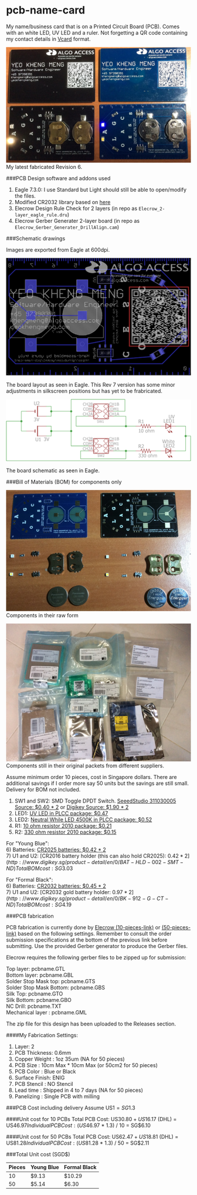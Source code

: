 # pcb-name-card

My name/business card that is on a Printed Circuit Board (PCB). Comes with an white LED, UV LED and a ruler. Not forgetting a QR code containing my contact details in [Vcard](https://en.wikipedia.org/wiki/VCard) format.

![Screen](images/pcb-name-card-main-resized.jpg)
My latest fabricated Revision 6.

###PCB Design software and addons used

1. Eagle 7.3.0: I use Standard but Light should still be able to open/modify the files.
2. Modified CR2032 library based on [here](https://github.com/nickaknudson/eagle-nickaknudson/blob/master/cr2032.lbr)
2. Elecrow Design Rule Check for 2 layers (in repo as `Elecrow_2-layer_eagle_rule.dru`)
3. Elecrow Gerber Generater 2-layer board (in repo as `Elecrow_Gerber_Generater_DrillAlign.cam`)

###Schematic drawings

Images are exported from Eagle at 600dpi.

![Screen](images/board.png)

The board layout as seen in Eagle. This Rev 7 version has some minor adjustments in silkscreen positions but has yet to be frabricated. 

![Screen](images/schematic.png)

The board schematic as seen in Eagle.

###Bill of Materials (BOM) for components only

![Screen](images/pcb-name-card-bom1-resized.jpg)
Components in their raw form

![Screen](images/pcb-name-card-bom2.jpg)
Components still in their original packets from different suppliers.

Assume minimum order 10 pieces, cost in Singapore dollars. There are additional savings if I order more say 50 units but the savings are still small. Delivery for BOM not included.

1) SW1 and SW2: SMD Toggle DPDT Switch. [SeeedStudio 311030005 Source: $0.40 * 2](http://www.seeedstudio.com/depot/index.php?main_page=opl_info&opl_id=219) or [Digikey Source: $1.90 * 2](http://www.digikey.sg/product-detail/en/AYZ0202AGRLC/401-2013-1-ND/1640122)  
2) LED1: [UV LED in PLCC package: $0.47](https://sg.rs-online.com/web/p/uv-leds/8184462/)  
3) LED2: [Neutral While LED 4500K in PLCC package: $0.52](http://sg.element14.com/avago-technologies/asmt-uwb1-nx3e2/led-smd-plcc2-neutral-white-4500k/dp/1895842)  
4) R1: [10 ohm resistor 2010 package: $0.21](http://sg.element14.com/yageo-phycomp/rc2010fk-0710rl/resistor-prc111-2010-10r/dp/9235590)  
5) R2: [330 ohm resistor 2010 package: $0.15](http://sg.element14.com/welwyn/asc2010-330rft4/resistor-anti-sulphur-2010-330r/dp/2079044)  

For "Young Blue":  
6) Batteries: [CR2025 batteries: $0.42 * 2](http://www.digikey.sg/product-detail/en/0/P188-ND)  
7) U1 and U2: [CR2016 battery holder (this can also hold CR2025): $0.42 * 2](http://www.digikey.sg/product-detail/en/0/BAT-HLD-002-SMT-ND)   
Total BOM cost : SG$3.03

For "Formal Black":  
6) Batteries: [CR2032 batteries: $0.45 * 2](http://www.digikey.sg/product-detail/en/0/N189-ND)  
7) U1 and U2: [CR2032 gold battery holder: $0.97 * 2](http://www.digikey.sg/product-detail/en/0/BK-912-G-CT-ND)  
Total BOM cost : SG$4.19  

###PCB fabrication

PCB fabrication is currently done by [Elecrow (10-pieces-link)](http://www.elecrow.com/10pcs-2-layer-pcb-p-1175.html) or [(50-pieces-link)](http://www.elecrow.com/50pcs-2-layer-pcb-enig-p-1172.html) based on the following settings. Remember to consult the order submission specifications at the bottom of the previous link before submitting. Use the provided Gerber generator to produce the Gerber files.

Elecrow requires the following gerber files to be zipped up for submission:

Top layer:	pcbname.GTL  
Bottom layer:	pcbname.GBL  
Solder Stop Mask top:	pcbname.GTS  
Solder Stop Mask Bottom:	pcbname.GBS  
Silk Top:	pcbname.GTO  
Silk Bottom:	pcbname.GBO  
NC Drill:	pcbname.TXT  
Mechanical layer :	pcbname.GML  

The zip file for this design has been uploaded to the Releases section.

####My Fabrication Settings: 

1. Layer: 2
2. PCB Thickness: 0.6mm
3. Copper Weight : 1oz 35um (NA for 50 pieces)
4. PCB Size : 10cm Max * 10cm Max (or 50cm2 for 50 pieces)
5. PCB Color : Blue or Black
6. Surface Finish: ENIG
7. PCB Stencil : NO Stencil
8. Lead time : Shipped in 4 to 7 days (NA for 50 pieces)
9. Panelizing : Single PCB with milling

###PCB Cost including delivery
Assume US$1 = SG$1.3

####Unit cost for 10 PCBs
Total PCB Cost: US$30.80 + US$16.17 (DHL) = US$46.97  
Individual PCB Cost: (US$46.97 * 1.3) / 10 = SG$6.10  

####Unit cost for 50 PCBs
Total PCB Cost: US$62.47 + US$18.81 (DHL) = US$81.28  
Individual PCB Cost: (US$81.28 * 1.3) / 50 = SG$2.11  

###Total Unit cost (SGD$)

| Pieces | Young Blue | Formal Black |
|--------|------------|--------------|
| 10 | $9.13 | $10.29 |
| 50 | $5.14 | $6.30 |
